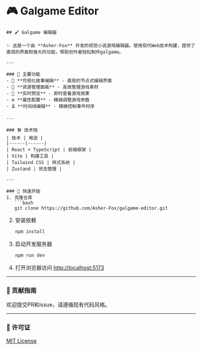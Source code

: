 # 🎮 Galgame Editor

```中文
## 🖌️ Galgame 编辑器

✨ 这是一个由 **Asher-Fox** 开发的视觉小说游戏编辑器。使用现代Web技术构建，提供了直观的界面和强大的功能，帮助创作者轻松制作galgame。

---

### 🚀 主要功能
- 🎨 **可视化故事编辑** - 直观的节点式编辑界面
- 📁 **资源管理面板** - 高效管理游戏素材
- 👀 **实时预览** - 即时查看游戏效果
- ⚙️ **属性配置** - 精细调整游戏参数
- ⏳ **时间线编辑** - 精确控制事件时序

---

### 🛠️ 技术栈
| 技术 | 用途 |
|------|------|
| React + TypeScript | 前端框架 |
| Vite | 构建工具 |
| Tailwind CSS | 样式系统 |
| Zustand | 状态管理 |

---

### 🏃 快速开始
1. 克隆仓库
   ```bash
   git clone https://github.com/Asher-Fox/galgame-editor.git
   ```
2. 安装依赖
   ```bash
   npm install
   ```
3. 启动开发服务器
   ```bash
   npm run dev
   ```
4. 打开浏览器访问 [http://localhost:5173](http://localhost:5173)

---

### 🤝 贡献指南
欢迎提交PR和issue，请遵循现有代码风格。

---

### 📜 许可证
[MIT License](LICENSE)
```
